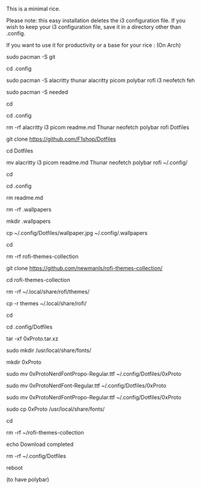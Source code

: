 This is a minimal rice.

Please note: this easy installation deletes the i3 configuration file. If you wish to keep your i3 configuration file, save it in a directory other than .config.

If you want to use it for productivity or a base for your rice :
(On Arch)

sudo pacman -S git

cd .config

sudo pacman -S alacritty thunar alacritty picom polybar rofi i3 neofetch feh

sudo pacman -S needed

cd

cd .config

rm -rf alacritty i3 picom readme.md Thunar neofetch polybar rofi Dotfiles

git clone https://github.com/F1shop/Dotfiles

cd Dotfiles

mv alacritty i3 picom readme.md Thunar neofetch polybar rofi ~/.config/

cd

cd .config

rm readme.md

rm -rf .wallpapers

mkdir .wallpapers

cp ~/.config/Dotfiles/wallpaper.jpg ~/.config/.wallpapers

cd

rm -rf rofi-themes-collection

git clone https://github.com/newmanls/rofi-themes-collection/

cd rofi-themes-collection

rm -rf ~/.local/share/rofi/themes/

cp -r themes ~/.local/share/rofi/

cd

cd .config/Dotfiles

tar -xf 0xProto.tar.xz

sudo mkdir /usr/local/share/fonts/

mkdir 0xProto

sudo mv 0xProtoNerdFontPropo-Regular.ttf ~/.config/Dotfiles/0xProto

sudo mv 0xProtoNerdFont-Regular.ttf ~/.config/Dotfiles/0xProto

sudo mv 0xProtoNerdFontPropo-Regular.ttf ~/.config/Dotfiles/0xProto

sudo cp 0xProto /usr/local/share/fonts/

cd

rm -rf ~/rofi-themes-collection

echo Download completed

rm -rf ~/.config/Dotfiles

reboot

(to have polybar)
